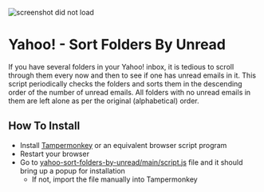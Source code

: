 ![screenshot did not load](https://i.ibb.co/D8j1p1B/Screen-Shot-2021-05-24-at-12-09-53-PM.png)

# Yahoo! - Sort Folders By Unread
If you have several folders in your Yahoo! inbox, it is tedious to scroll through them every now and then to see if one has unread emails in it. This script periodically checks the folders and sorts them in the descending order of the number of unread emails. All folders with no unread emails in them are left alone as per the original (alphabetical) order.

## How To Install
* Install [Tampermonkey](https://www.tampermonkey.net/) or an equivalent browser script program
* Restart your browser
* Go to [yahoo-sort-folders-by-unread/main/script.js](https://raw.githubusercontent.com/kannanmavila/yahoo-sort-folders-by-unread/main/script.js) file and it should bring up a popup for installation
  * If not, import the file manually into Tampermonkey
